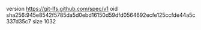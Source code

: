 version https://git-lfs.github.com/spec/v1
oid sha256:945e8542f5785da5d0ebd16150d59dfd0564692ecfe125ccfde44a5c337d35c7
size 1032
